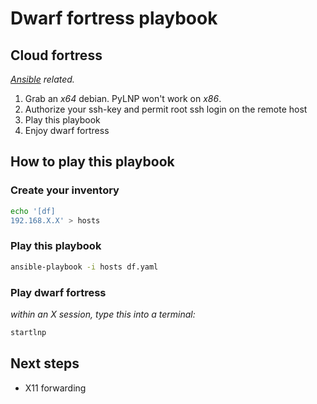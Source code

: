 

# Dwarf fortress playbook

## Cloud fortress

_[Ansible](http://docs.ansible.com) related._

1. Grab an _x64_ debian. PyLNP won't work on _x86_.
2. Authorize your ssh-key and permit root ssh login on the remote host
3. Play this playbook
4. Enjoy dwarf fortress


## How to play this playbook

### Create your inventory

```bash
echo '[df]
192.168.X.X' > hosts
```

### Play this playbook

```bash
ansible-playbook -i hosts df.yaml
```

### Play dwarf fortress

_within an X session, type this into a terminal:_

```bash
startlnp
```


## Next steps

* X11 forwarding
